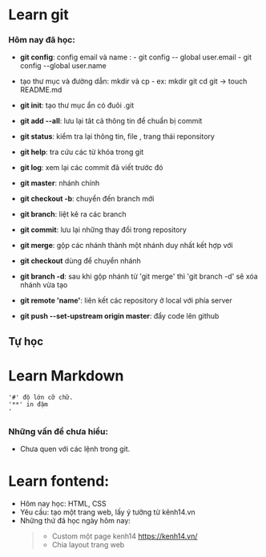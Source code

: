 
 # Learn git 
### Hôm nay đã học: 
- **git config**: config email và name :
						- git config -- global user.email
						- git config --global user.name
- tạo thư mục và đường dẫn: mkdir và cp 
						 - ex: mkdir git 
							     cd git -> touch README.md
- **git init**: tạo thư mục ẩn có đuôi .git
- **git add --all**: lưu lại tât cả thông tin để chuẩn bị commit
- **git status**: kiểm tra lại thông tin, file , trang thái reponsitory
- **git help**: tra cứu các từ khóa trong git
- **git log**: xem lại các commit đã viết trước đó
- **git master**: nhánh chính
- **git checkout -b**: chuyển đến branch mới
- **git branch**: liệt kê ra các branch
- **git commit**: lưu lại những thay đổi trong repository
- **git merge**: gộp các nhánh thành một nhánh duy nhất kết hợp với  
- **git checkout** dùng để chuyển nhánh
- **git branch -d**: sau khi gộp nhánh từ 'git merge' thì 'git branch -d' sẽ xóa nhánh vừa tạo
- **git remote 'name'**: liên kết các repository ở local với phía server


- **git push --set-upstream origin master**: đẩy code lên github
## Tự học
# Learn Markdown
    '#' độ lớn cỡ chữ.
    '**' in đậm 
    '
### Những vấn đề chưa hiểu: 
- Chưa quen với các lệnh trong git.
# Learn fontend: 
- Hôm nay học: HTML, CSS
- Yêu cầu: tạo một trang web, lấy ý tưởng từ kênh14.vn
- Những thứ đã học ngày hôm nay:
	> - Custom một page kenh14 https://kenh14.vn/
	> - Chia layout trang web 




